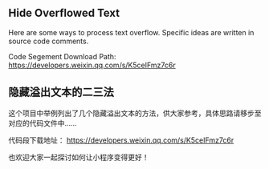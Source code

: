 ## Hide Overflowed Text

Here are some ways to process text overflow. Specific ideas are written in source code comments.

Code Segement Download Path:
https://developers.weixin.qq.com/s/K5ceIFmz7c6r


## 隐藏溢出文本的二三法

这个项目中举例列出了几个隐藏溢出文本的方法，供大家参考，具体思路请移步至对应的代码文件中……

代码段下载地址：
https://developers.weixin.qq.com/s/K5ceIFmz7c6r

也欢迎大家一起探讨如何让小程序变得更好！
